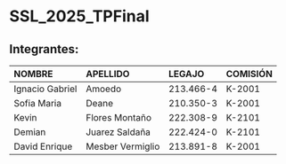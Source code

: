 # SSL_2025_TPFinal

## Integrantes: 
| NOMBRE | APELLIDO | LEGAJO | COMISIÓN |
| :--- | :--- | :--- | :--- |
| Ignacio Gabriel | Amoedo | 213.466-4 | K-2001 |
| Sofia Maria | Deane | 210.350-3 | K-2001 |
| Kevin | Flores Montaño | 222.308-9 | K-2101 |
| Demian | Juarez Saldaña | 222.424-0 | K-2101 |
| David Enrique | Mesber Vermiglio | 213.891-8 | K-2001 |


